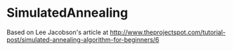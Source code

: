 SimulatedAnnealing
==================

Based on Lee Jacobson's article at http://www.theprojectspot.com/tutorial-post/simulated-annealing-algorithm-for-beginners/6
